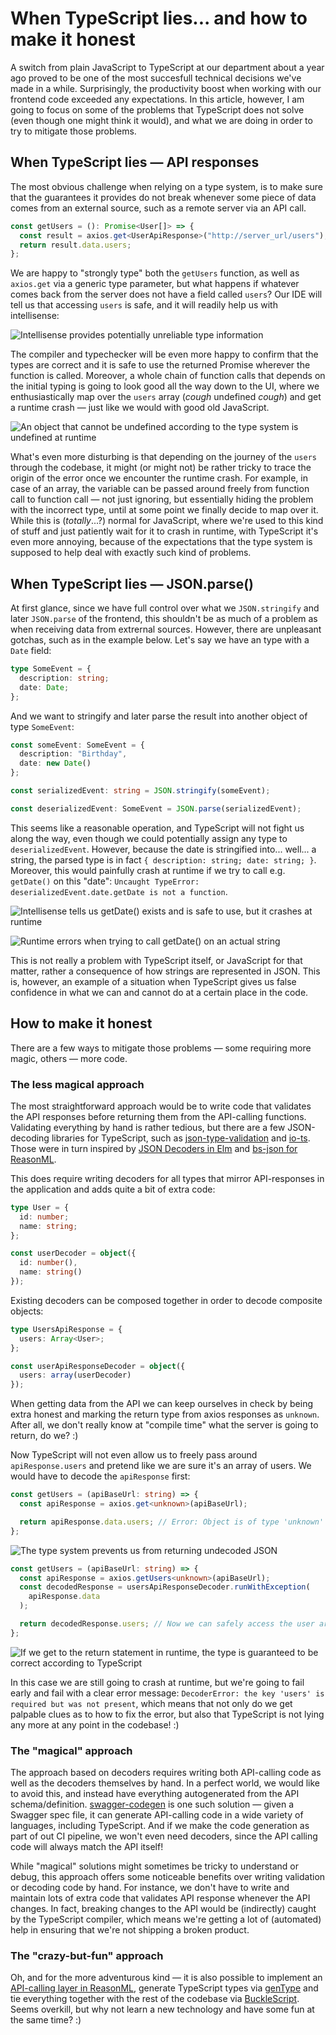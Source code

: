 # When TypeScript lies... and how to make it honest

A switch from plain JavaScript to TypeScript at our department about a year ago proved to be one of the most succesfull technical decisions we've made in a while. Surprisingly, the productivity boost when working with our frontend code exceeded any expectations. In this article, however, I am going to focus on some of the problems that TypeScript does not solve (even though one might think it would), and what we are doing in order to try to mitigate those problems.

## When TypeScript lies &mdash; API responses

The most obvious challenge when relying on a type system, is to make sure that the guarantees it provides do not break whenever some piece of data comes from an external source, such as a remote server via an API call.

```ts
const getUsers = (): Promise<User[]> => {
  const result = axios.get<UserApiResponse>("http://server_url/users");
  return result.data.users;
};
```

We are happy to "strongly type" both the `getUsers` function, as well as `axios.get` via a generic type parameter, but what happens if whatever comes back from the server does not have a field called `users`? Our IDE will tell us that accessing `users` is safe, and it will readily help us with intellisense:

![Intellisense provides potentially unreliable type information](https://user-images.githubusercontent.com/5010901/61309186-0176d500-a7f2-11e9-91ab-02454ca65683.png)

The compiler and typechecker will be even more happy to confirm that the types are correct and it is safe to use the returned Promise wherever the function is called. Moreover, a whole chain of function calls that depends on the initial typing is going to look good all the way down to the UI, where we enthusiastically map over the `users` array (_cough_ undefined _cough_) and get a runtime crash &mdash; just like we would with good old JavaScript.

![An object that cannot be undefined according to the type system is undefined at runtime](https://user-images.githubusercontent.com/5010901/61309132-edcb6e80-a7f1-11e9-9893-b8cf525029be.png)

What's even more disturbing is that depending on the journey of the `users` through the codebase, it might (or might not) be rather tricky to trace the origin of the error once we encounter the runtime crash. For example, in case of an array, the variable can be passed around freely from function call to function call &mdash; not just ignoring, but essentially hiding the problem with the incorrect type, until at some point we finally decide to map over it. While this is (_totally_...?) normal for JavaScript, where we're used to this kind of stuff and just patiently wait for it to crash in runtime, with TypeScript it's even more annoying, because of the expectations that the type system is supposed to help deal with exactly such kind of problems.

## When TypeScript lies &mdash; JSON.parse()

At first glance, since we have full control over what we `JSON.stringify` and later `JSON.parse` of the frontend, this shouldn't be as much of a problem as when receiving data from extrernal sources. However, there are unpleasant gotchas, such as in the example below. Let's say we have an type with a `Date` field:

```ts
type SomeEvent = {
  description: string;
  date: Date;
};
```

And we want to stringify and later parse the result into another object of type `SomeEvent`:

```ts
const someEvent: SomeEvent = {
  description: "Birthday",
  date: new Date()
};

const serializedEvent: string = JSON.stringify(someEvent);

const deserializedEvent: SomeEvent = JSON.parse(serializedEvent);
```

This seems like a reasonable operation, and TypeScript will not fight us along the way, even though we could potentially assign any type to `deserializedEvent`. However, because the date is stringified into... well... a string, the parsed type is in fact `{ description: string; date: string; }`. Moreover, this would painfully crash at runtime if we try to call e.g. `getDate()` on this "date": `Uncaught TypeError: deserializedEvent.date.getDate is not a function`.

![Intellisense tells us getDate() exists and is safe to use, but it crashes at runtime](https://user-images.githubusercontent.com/5010901/61804139-b123f680-ae33-11e9-9b4c-0ea840b34a8d.png)

![Runtime errors when trying to call getDate() on an actual string](https://user-images.githubusercontent.com/5010901/61803814-2642fc00-ae33-11e9-89f3-f292122a460a.png)

This is not really a problem with TypeScript itself, or JavaScript for that matter, rather a consequence of how strings are represented in JSON. This is, however, an example of a situation when TypeScript gives us false confidence in what we can and cannot do at a certain place in the code.

## How to make it honest

There are a few ways to mitigate those problems &mdash; some requiring more magic, others &mdash; more code.

### The less magical approach

The most straightforward approach would be to write code that validates the API responses before returning them from the API-calling functions. Validating everything by hand is rather tedious, but there are a few JSON-decoding libraries for TypeScript, such as [json-type-validation](https://github.com/mojotech/json-type-validation) and [io-ts](https://github.com/gcanti/io-ts). Those were in turn inspired by [JSON Decoders in Elm](https://guide.elm-lang.org/effects/json.html) and [bs-json for ReasonML](https://github.com/glennsl/bs-json).

This does require writing decoders for all types that mirror API-responses in the application and adds quite a bit of extra code:

```ts
type User = {
  id: number;
  name: string;
};

const userDecoder = object({
  id: number(),
  name: string()
});
```

Existing decoders can be composed together in order to decode composite objects:

```ts
type UsersApiResponse = {
  users: Array<User>;
};

const userApiResponseDecoder = object({
  users: array(userDecoder)
});
```

When getting data from the API we can keep ourselves in check by being extra honest and marking the return type from axios responses as `unknown`. After all, we don't really know at "compile time" what the server is going to return, do we? :)

Now TypeScript will not even allow us to freely pass around `apiResponse.users` and pretend like we are sure it's an array of users. We would have to decode the `apiResponse` first:

```ts
const getUsers = (apiBaseUrl: string) => {
  const apiResponse = axios.get<unknown>(apiBaseUrl);

  return apiResponse.data.users; // Error: Object is of type 'unknown'
};
```

![The type system prevents us from returning undecoded JSON](https://user-images.githubusercontent.com/5010901/61309289-32efa080-a7f2-11e9-9a2d-cdb1b9b15bf7.png)

```ts
const getUsers = (apiBaseUrl: string) => {
  const apiResponse = axios.getUsers<unknown>(apiBaseUrl);
  const decodedResponse = usersApiResponseDecoder.runWithException(
    apiResponse.data
  );

  return decodedResponse.users; // Now we can safely access the user array
};
```

![If we get to the return statement in runtime, the type is guaranteed to be correct according to TypeScript](https://user-images.githubusercontent.com/5010901/61309336-4864ca80-a7f2-11e9-9056-74715e7d79ae.png)

In this case we are still going to crash at runtime, but we're going to fail early and fail with a clear error message: `DecoderError: the key 'users' is required but was not present`, which means that not only do we get palpable clues as to how to fix the error, but also that TypeScript is not lying any more at any point in the codebase! :)

### The "magical" approach

The approach based on decoders requires writing both API-calling code as well as the decoders themselves by hand. In a perfect world, we would like to avoid this, and instead have everything autogenerated from the API schema/definition. [swagger-codegen](https://github.com/swagger-api/swagger-codegen) is one such solution &mdash; given a Swagger spec file, it can generate API-calling code in a wide variety of languages, including TypeScript. And if we make the code generation as part of out CI pipeline, we won't even need decoders, since the API calling code will always match the API itself!

While "magical" solutions might sometimes be tricky to understand or debug, this approach offers some noticeable benefits over writing validation or decoding code by hand. For instance, we don't have to write and maintain lots of extra code that validates API response whenever the API changes. In fact, breaking changes to the API would be (indirectly) caught by the TypeScript compiler, which means we're getting a lot of (automated) help in ensuring that we're not shipping a broken product.

### The "crazy-but-fun" approach

Oh, and for the more adventurous kind &mdash; it is also possible to implement an [API-calling layer in ReasonML](https://github.com/Yakimych/articles/blob/master/react-typescript/README.md), generate TypeScript types via [genType](https://github.com/cristianoc/genType) and tie everything together with the rest of the codebase via [BuckleScript](https://bucklescript.github.io/). Seems overkill, but why not learn a new technology and have some fun at the same time? :)
